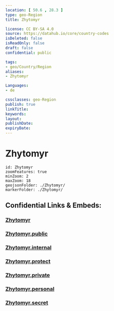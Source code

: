 ```yaml
---
location: [ 50.6 , 28.3 ] 
type: geo-Region
title: Zhytomyr

license: CC BY-SA 4.0
source: https://datahub.io/core/country-codes
isDeleted: false
isReadOnly: false
draft: false
confidential: public

tags:
- geo/Country/Region
aliases:
- Zhytomyr

Languages:
- de

cssclasses: geo-Region
publish: true
linkTitle: 
keywords: 
layout: 
publishDate: 
expiryDate: 
---
```


# Zhytomyr

```leaflet
id: Zhytomyr
zoomFeatures: true 
minZoom: 2 
maxZoom: 18
geojsonFolder: ./Zhytomyr/
markerFolder: ./Zhytomyr/
```


## Confidential Links & Embeds: 

### [Zhytomyr](/_Standards/Earth/Continent/Europe/Europe~East/Ukraine/Regions~Ukraine/Zhytomyr.md) 

### [Zhytomyr.public](/_public/Earth/Continent/Europe/Europe~East/Ukraine/Regions~Ukraine/Zhytomyr.public.md) 

### [Zhytomyr.internal](/_internal/Earth/Continent/Europe/Europe~East/Ukraine/Regions~Ukraine/Zhytomyr.internal.md) 

### [Zhytomyr.protect](/_protect/Earth/Continent/Europe/Europe~East/Ukraine/Regions~Ukraine/Zhytomyr.protect.md) 

### [Zhytomyr.private](/_private/Earth/Continent/Europe/Europe~East/Ukraine/Regions~Ukraine/Zhytomyr.private.md) 

### [Zhytomyr.personal](/_personal/Earth/Continent/Europe/Europe~East/Ukraine/Regions~Ukraine/Zhytomyr.personal.md) 

### [Zhytomyr.secret](/_secret/Earth/Continent/Europe/Europe~East/Ukraine/Regions~Ukraine/Zhytomyr.secret.md)

